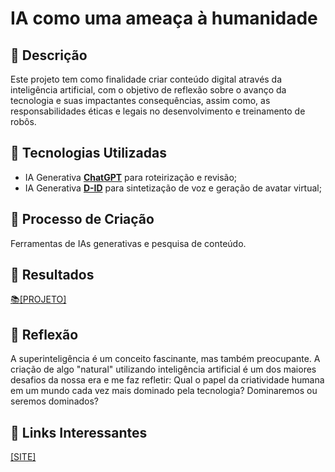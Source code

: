 # IA como uma ameaça à humanidade

## 📒 Descrição
Este projeto tem como finalidade criar conteúdo digital através da inteligência artificial, com o objetivo de reflexão sobre o avanço da tecnologia e suas impactantes consequências, assim como, as responsabilidades éticas e legais no desenvolvimento e treinamento de robôs.

## 🤖 Tecnologias Utilizadas
- IA Generativa **[ChatGPT](https://chat.openai.com)** para roteirização e revisão;
- IA Generativa **[D-ID](https://www.d-id.com)** para sintetização de voz e geração de avatar virtual;

## 🧐 Processo de Criação
Ferramentas de IAs generativas e pesquisa de conteúdo.

## 🚀 Resultados  

<a href="https://studio.d-id.com/share?id=8033eb158e649611c6f08b328d5728e9&utm_source=copy" title="View video now">📚[PROJETO]</a>

## 💭 Reflexão 
A superinteligência é um conceito fascinante, mas também preocupante.
A criação de algo "natural" utilizando inteligência artificial é um dos maiores desafios da nossa era e me faz refletir:
Qual o papel da criatividade humana em um mundo cada vez mais dominado pela tecnologia? 
Dominaremos ou seremos dominados?

## 👀 Links Interessantes
<a href="https://www.hrw.org/pt/topic/armas/armas-roboticas-autonomas" title="View site now">[SITE]</a>

